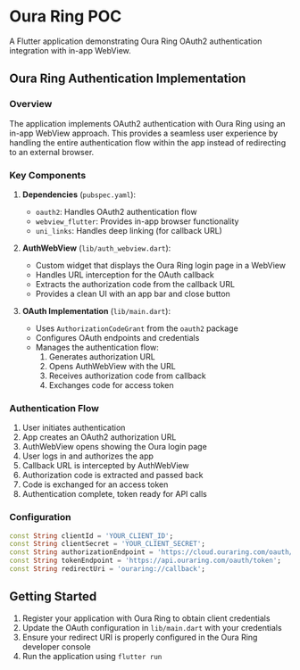 # Oura Ring POC

A Flutter application demonstrating Oura Ring OAuth2 authentication integration with in-app WebView.

## Oura Ring Authentication Implementation

### Overview
The application implements OAuth2 authentication with Oura Ring using an in-app WebView approach. This provides a seamless user experience by handling the entire authentication flow within the app instead of redirecting to an external browser.

### Key Components

1. **Dependencies** (`pubspec.yaml`):
   - `oauth2`: Handles OAuth2 authentication flow
   - `webview_flutter`: Provides in-app browser functionality
   - `uni_links`: Handles deep linking (for callback URL)

2. **AuthWebView** (`lib/auth_webview.dart`):
   - Custom widget that displays the Oura Ring login page in a WebView
   - Handles URL interception for the OAuth callback
   - Extracts the authorization code from the callback URL
   - Provides a clean UI with an app bar and close button

3. **OAuth Implementation** (`lib/main.dart`):
   - Uses `AuthorizationCodeGrant` from the `oauth2` package
   - Configures OAuth endpoints and credentials
   - Manages the authentication flow:
     1. Generates authorization URL
     2. Opens AuthWebView with the URL
     3. Receives authorization code from callback
     4. Exchanges code for access token

### Authentication Flow

1. User initiates authentication
2. App creates an OAuth2 authorization URL
3. AuthWebView opens showing the Oura login page
4. User logs in and authorizes the app
5. Callback URL is intercepted by AuthWebView
6. Authorization code is extracted and passed back
7. Code is exchanged for an access token
8. Authentication complete, token ready for API calls

### Configuration

```dart
const String clientId = 'YOUR_CLIENT_ID';
const String clientSecret = 'YOUR_CLIENT_SECRET';
const String authorizationEndpoint = 'https://cloud.ouraring.com/oauth/authorize';
const String tokenEndpoint = 'https://api.ouraring.com/oauth/token';
const String redirectUri = 'ouraring://callback';
```

## Getting Started

1. Register your application with Oura Ring to obtain client credentials
2. Update the OAuth configuration in `lib/main.dart` with your credentials
3. Ensure your redirect URI is properly configured in the Oura Ring developer console
4. Run the application using `flutter run`
